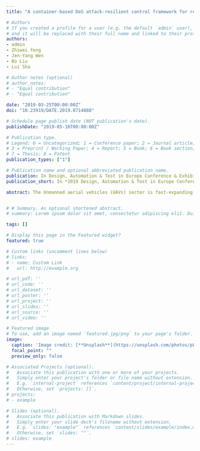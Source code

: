 ```yaml
---
title: "A container-based DoS attack-resilient control framework for real-time UAV systems"

# Authors
# If you created a profile for a user (e.g. the default `admin` user), write the username (folder name) here 
# and it will be replaced with their full name and linked to their profile.
authors:
- admin
- Zhiwei feng
- Jen-Yang Wen
- Bo Liu
- Lui Sha

# Author notes (optional)
# author_notes:
# - "Equal contribution"
# - "Equal contribution"

date: "2019-03-25T00:00:00Z"
doi: "10.23919/DATE.2019.8714888"

# Schedule page publish date (NOT publication's date).
publishDate: "2019-05-16T00:00:00Z"

# Publication type.
# Legend: 0 = Uncategorized; 1 = Conference paper; 2 = Journal article;
# 3 = Preprint / Working Paper; 4 = Report; 5 = Book; 6 = Book section;
# 7 = Thesis; 8 = Patent
publication_types: ["1"]

# Publication name and optional abbreviated publication name.
publication: In Design, Automation & Test in Europe Conference & Exhibition, DATE 2019
publication_short: In *2019 Design, Automation & Test in Europe Conference & Exhibition (DATE)*

abstract: The Unmanned aerial vehicles (UAVs) sector is fast-expanding. Protection of real-time UAV applications against malicious attacks has become an urgent problem that needs to be solved. Denial-of-service (DoS) attack aims to exhaust system resources and cause important tasks to miss deadlines. DoS attack may be one of the common problems of UAV systems, due to its simple implementation. In this paper, we present a software framework that offers DoS attack-resilient control for real-time UAV systems using containers, ContainerDrone. The framework provides defense mechanisms for three critical system resources, CPU, memory, and communication channel. We restrict attacker's access to CPU core set and utilization. Memory bandwidth throttling limits attacker's memory usage. By simulating sensors and drivers in the container, a security monitor constantly checks DoS attacks over communication channels. Upon the detection of a security rule violation, the framework switches to the safety controller to mitigate the attack. We implemented a prototype quadcopter with commercially off-the-shelf (COTS) hardware and open-source software. Our experimental results demonstrated the effectiveness of the proposed framework defending against various DoS attacks.


# # Summary. An optional shortened abstract.
# summary: Lorem ipsum dolor sit amet, consectetur adipiscing elit. Duis posuere tellus ac convallis placerat. Proin tincidunt magna sed ex sollicitudin condimentum.

tags: []

# Display this page in the Featured widget?
featured: true

# Custom links (uncomment lines below)
# links:
# - name: Custom Link
#   url: http://example.org

# url_pdf: ''
# url_code: ''
# url_dataset: ''
# url_poster: ''
# url_project: ''
# url_slides: ''
# url_source: ''
# url_video: ''

# Featured image
# To use, add an image named `featured.jpg/png` to your page's folder. 
image:
  caption: 'Image credit: [**Unsplash**](https://unsplash.com/photos/pLCdAaMFLTE)'
  focal_point: ""
  preview_only: false

# Associated Projects (optional).
#   Associate this publication with one or more of your projects.
#   Simply enter your project's folder or file name without extension.
#   E.g. `internal-project` references `content/project/internal-project/index.md`.
#   Otherwise, set `projects: []`.
# projects:
# - example

# Slides (optional).
#   Associate this publication with Markdown slides.
#   Simply enter your slide deck's filename without extension.
#   E.g. `slides: "example"` references `content/slides/example/index.md`.
#   Otherwise, set `slides: ""`.
# slides: example
---
```


<!-- {{% callout note %}}
Click the *Cite* button above to demo the feature to enable visitors to import publication metadata into their reference management software.
{{% /callout %}}

{{% callout note %}}
Create your slides in Markdown - click the *Slides* button to check out the example.
{{% /callout %}} -->

<!-- Supplementary notes can be added here, including [code, math, and images](https://wowchemy.com/docs/writing-markdown-latex/). -->
